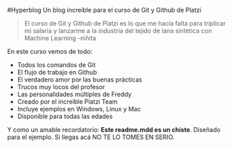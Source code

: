 #Hyperblog
Un blog increible para el curso de Git y Github de Platzi
>El curso de Git y Github de Platzi es lo que me hacía falta para triplicar mi salaria y lanzarme a la industria del tejido de lana sintética con Machine Learning
>-niñita

En este curso vemos de todo:
* Todos los comandos de Git
* El flujo de trabajo en Github
* El verdadero amor por las buenas prácticas
* Trucos muy locos del profesor
* Las personalidades múltiples de Freddy
* Creado por el increíble Platzi Team
* Incluye ejemplos en Windows, Linux y Mac
* Disponible para todas las edades

Y como un amable recordatorio: **Este readme.mdd es un chiste**. Diseñado para el ejemplo. Si llegas acá NO TE LO TOMES EN SERIO.
